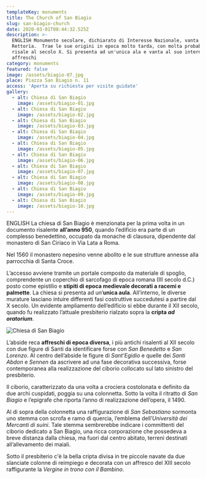 ```yaml
---
templateKey: monuments
title: The Church of San Biagio
slug: san-biagio-church
date: 2020-03-01T08:44:32.525Z
description: >-
  ENGLISH Monumento secolare, dichiarato di Interesse Nazionale, vanta il titolo di
  Rettorìa.  Trae le sue origini in epoca molto tarda, con molta probabilità
  risale al secolo X. Si presenta ad un'unica ala e vanta al suo interno diversi
  affreschi
category: monuments
featured: false
image: /assets/biagio-07.jpg
place: Piazza San Biagio n. 11
access: 'Aperta su richiesta per visite guidate'
gallery:
  - alt: Chiesa di San Biagio
    image: /assets/biagio-01.jpg
  - alt: Chiesa di San Biagio
    image: /assets/biagio-02.jpg
  - alt: Chiesa di San Biagio
    image: /assets/biagio-03.jpg
  - alt: Chiesa di San Biagio
    image: /assets/biagio-04.jpg
  - alt: Chiesa di San Biagio
    image: /assets/biagio-05.jpg
  - alt: Chiesa di San Biagio
    image: /assets/biagio-06.jpg
  - alt: Chiesa di San Biagio
    image: /assets/biagio-07.jpg
  - alt: Chiesa di San Biagio
    image: /assets/biagio-08.jpg
  - alt: Chiesa di San Biagio
    image: /assets/biagio-09.jpg
  - alt: Chiesa di San Biagio
    image: /assets/biagio-10.jpg
---
```

ENGLISH La chiesa di San Biagio è menzionata per la prima volta in un documento risalente **all’anno 950**, quando l’edificio era parte di un complesso benedettino, occupato da monache di clausura, dipendente dal monastero di San Ciriaco in Via Lata a Roma.

Nel 1560 il monastero nepesino venne abolito e le sue strutture annesse alla parrocchia di Santa Croce.

L’accesso avviene tramite un portale composto da materiale di spoglio, comprendente un coperchio di sarcofago di epoca romana (III secolo d.C.) posto come epistilio e **stipiti di epoca medievale decorati a racemi e palmette**. La chiesa si presenta ad un’**unica aula**. All’interno, le diverse murature lasciano intuire differenti fasi costruttive succedutesi a partire dal X secolo. Un evidente ampliamento dell’edificio si ebbe durante il XII secolo, quando fu realizzato l’attuale presbiterio rialzato sopra la **cripta *ad oratorium***.

![Chiesa di San Biagio](/assets/biagio-05.jpg)

L’abside reca **affreschi di epoca diversa**, i più antichi risalenti al XII secolo con due figure di Santi da identificare forse con *San Benedetto* e *San Lorenzo*. Al centro dell’abside le figure di *Sant’Egidio* e quelle dei *Santi Abdon* e *Sennen* da ascrivere ad una fase decorativa successiva, forse contemporanea alla realizzazione del ciborio collocato sul lato sinistro del presbiterio.

Il ciborio, caratterizzato da una volta a crociera costolonata e definito da due archi cuspidati, poggia su una colonnetta. Sotto la volta il ritratto di *San Biagio* e l’epigrafe che riporta l’anno di realizzazione dell’opera, il 1490.

Al di sopra della colonnetta una raffigurazione di *San Sebastiano* sormonta uno stemma con scrofa e ramo di quercia, l’emblema dell’*Università dei Mercanti di suini*. Tale stemma sembrerebbe indicare i committenti del ciborio dedicato a San Biagio, una ricca corporazione che possedeva a breve distanza dalla chiesa, ma fuori dal centro abitato, terreni destinati all’allevamento dei maiali.

Sotto il presbiterio c'è la bella cripta divisa in tre piccole navate da due slanciate colonne di reimpiego e decorata con un affresco del XIII secolo raffigurante la *Vergine in trono con il Bambino*.
